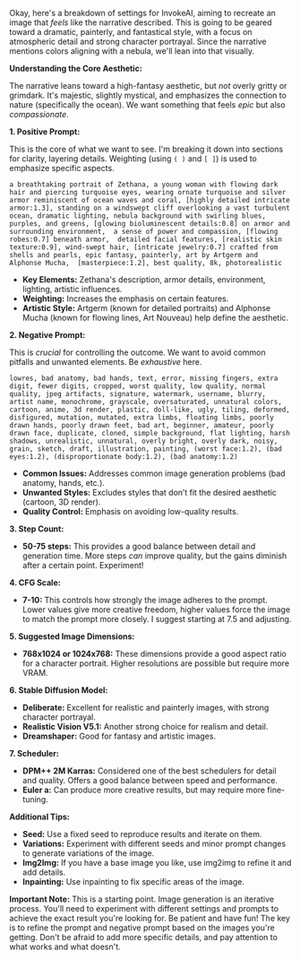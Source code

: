 Okay, here's a breakdown of settings for InvokeAI, aiming to recreate an image that *feels* like the narrative described. This is going to be geared toward a dramatic, painterly, and fantastical style, with a focus on atmospheric detail and strong character portrayal.  Since the narrative mentions colors aligning with a nebula, we'll lean into that visually.

**Understanding the Core Aesthetic:**

The narrative leans toward a high-fantasy aesthetic, but *not* overly gritty or grimdark. It's majestic, slightly mystical, and emphasizes the connection to nature (specifically the ocean). We want something that feels *epic* but also *compassionate*.



**1. Positive Prompt:**

This is the core of what we want to see.  I'm breaking it down into sections for clarity, layering details.  Weighting (using `( )` and `[ ]`) is used to emphasize specific aspects.

```
a breathtaking portrait of Zethana, a young woman with flowing dark hair and piercing turquoise eyes, wearing ornate turquoise and silver armor reminiscent of ocean waves and coral, [highly detailed intricate armor:1.3], standing on a windswept cliff overlooking a vast turbulent ocean, dramatic lighting, nebula background with swirling blues, purples, and greens, [glowing bioluminescent details:0.8] on armor and surrounding environment,  a sense of power and compassion, [flowing robes:0.7] beneath armor,  detailed facial features, [realistic skin texture:0.9], wind-swept hair, [intricate jewelry:0.7] crafted from shells and pearls, epic fantasy, painterly, art by Artgerm and Alphonse Mucha,  [masterpiece:1.2], best quality, 8k, photorealistic
```

* **Key Elements:** Zethana's description, armor details, environment, lighting, artistic influences.
* **Weighting:** Increases the emphasis on certain features.
* **Artistic Style:**  Artgerm (known for detailed portraits) and Alphonse Mucha (known for flowing lines, Art Nouveau) help define the aesthetic.

**2. Negative Prompt:**

This is *crucial* for controlling the outcome. We want to avoid common pitfalls and unwanted elements.  Be *exhaustive* here.

```
lowres, bad anatomy, bad hands, text, error, missing fingers, extra digit, fewer digits, cropped, worst quality, low quality, normal quality, jpeg artifacts, signature, watermark, username, blurry, artist name, monochrome, grayscale, oversaturated, unnatural colors, cartoon, anime, 3d render, plastic, doll-like, ugly, tiling, deformed, disfigured, mutation, mutated, extra limbs, floating limbs, poorly drawn hands, poorly drawn feet, bad art, beginner, amateur, poorly drawn face, duplicate, cloned, simple background, flat lighting, harsh shadows, unrealistic, unnatural, overly bright, overly dark, noisy, grain, sketch, draft, illustration, painting, (worst face:1.2), (bad eyes:1.2), (disproportionate body:1.2), (bad anatomy:1.2)
```

* **Common Issues:** Addresses common image generation problems (bad anatomy, hands, etc.).
* **Unwanted Styles:** Excludes styles that don’t fit the desired aesthetic (cartoon, 3D render).
* **Quality Control:**  Emphasis on avoiding low-quality results.




**3. Step Count:**

* **50-75 steps:**  This provides a good balance between detail and generation time. More steps *can* improve quality, but the gains diminish after a certain point.  Experiment!

**4. CFG Scale:**

* **7-10:** This controls how strongly the image adheres to the prompt.  Lower values give more creative freedom, higher values force the image to match the prompt more closely.  I suggest starting at 7.5 and adjusting.

**5. Suggested Image Dimensions:**

* **768x1024 or 1024x768:** These dimensions provide a good aspect ratio for a character portrait.  Higher resolutions are possible but require more VRAM.

**6. Stable Diffusion Model:**

* **Deliberate:**  Excellent for realistic and painterly images, with strong character portrayal.
* **Realistic Vision V5.1:** Another strong choice for realism and detail.
* **Dreamshaper:** Good for fantasy and artistic images.

**7. Scheduler:**

* **DPM++ 2M Karras:**  Considered one of the best schedulers for detail and quality.  Offers a good balance between speed and performance.
* **Euler a:** Can produce more creative results, but may require more fine-tuning.

**Additional Tips:**

* **Seed:** Use a fixed seed to reproduce results and iterate on them.
* **Variations:**  Experiment with different seeds and minor prompt changes to generate variations of the image.
* **Img2Img:** If you have a base image you like, use img2img to refine it and add details.
* **Inpainting:** Use inpainting to fix specific areas of the image.




**Important Note:** This is a starting point. Image generation is an iterative process. You'll need to experiment with different settings and prompts to achieve the exact result you're looking for. Be patient and have fun!  The key is to refine the prompt and negative prompt based on the images you're getting.  Don't be afraid to add more specific details, and pay attention to what works and what doesn't.

